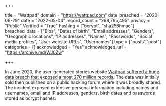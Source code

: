 +++

title = "Wattpad"
domain = "https://wattpad.com"
date_breached = "2020-06-29"
date = "2022-05-04"
record_count = "268,765,495"
privacy = "Public"
Verified = "True"
hashing = ["bcrypt", "sha256hmac"]
breached_data = ["Bios", "Dates of birth", "Email addresses", "Genders", "Geographic locations", "IP addresses", "Names", "Passwords", "Social media profiles", "User website URLs", "Usernames"]
type = ["posts","post"]
categories = []
acknowledged = "Yes"
acknowledged_url = "https://archive.md/WJ0Zw"

+++


In June 2020, the user-generated stories website <a href="https://www.bleepingcomputer.com/news/security/wattpad-data-breach-exposes-account-info-for-millions-of-users/" target="_blank" rel="noopener">Wattpad suffered a huge data breach that exposed almost 270 million records</a>. The data was initially sold then published on a public hacking forum where it was broadly shared. The incident exposed extensive personal information including names and usernames, email and IP addresses, genders, birth dates and passwords stored as bcrypt hashes.

